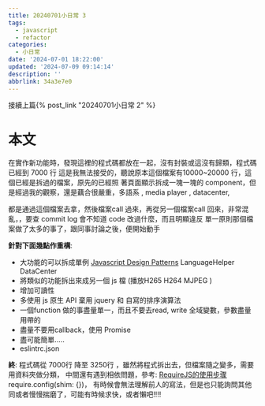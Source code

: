 ```yaml
---
title: 20240701小日常 3
tags:
  - javascript
  - refactor
categories:
  - 小日常
date: '2024-07-01 18:22:00'
updated: '2024-07-09 09:14:14'
description: ''
abbrlink: 34a3e7e0
---
```

接續上篇{% post_link  "20240701小日常 2" %}
# 本文
在實作新功能時，發現這裡的程式碼都放在一起，沒有封裝或這沒有歸類，程式碼已經到 7000 行
這是我無法接受的，聽說原本這個檔案有10000~20000 行，這個已經是拆過的檔案，原先的已經照
著頁面顯示拆成一塊一塊的 component，但是經過我的觀察，還是藕合很嚴重，多語系 , media player , datacenter,
 <!-- more -->
 都是通過這個檔案去拿，然後檔案call 過來，再從另一個檔案call 回來，非常混亂，，要查 commit log 會不知道 code 改過什麼，而且明顯違反 單一原則那個檔案做了太多的事了，跟同事討論之後，便開始動手

**針對下面幾點作重構**:
- 大功能的可以拆成單例 [Javascript Design Patterns](https://levelup.gitconnected.com/javascript-design-patterns-aa4adb7b85e6)  LanguageHelper DataCenter
- 將類似的功能拆出來成另一個 js 檔 (播放H265 H264 MJPEG )
- 增加可讀性
- 多使用 js 原生 API 棄用 jquery 和 自寫的排序演算法
- 一個function 做的事盡量單一，而且不要去read, write 全域變數，參數盡量用帶的
- 盡量不要用callback，使用 Promise
- 盡可能簡單.....
- eslintrc.json

**終**:
	程式碼從 7000行 降至 3250行 ，雖然將程式拆出去，但檔案隨之變多，需要用資料夾做分類，
	中間還有遇到相依問題，參考: [RequireJS的使用步骤](https://juejin.cn/post/6970882760810430472)require.config(shim: {})，
	有時候會無法理解前人的寫法，但是也只能詢問其他同或者慢慢揣磨了，可能有時候求快，或者懶吧!!!!



